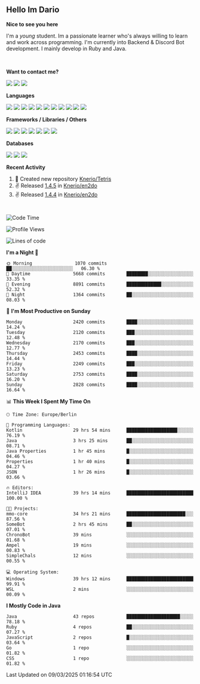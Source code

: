 <h2>Hello Im Dario</h2>

**Nice to see you here**

I'm a *young* student. Im a passionate learner who's always willing to learn and work across
programming. I'm currently into Backend & Discord Bot development. I mainly develop in Ruby and Java.

<br/>

**Want to contact me?**

<a href="https://github.com/knerio"><img src="https://img.shields.io/badge/-Github-blue?style=for-the-badge&logo=github&logoColor=white"/></a> <a href="https://discord.com/users/639416958923702292"><img src="https://img.shields.io/badge/-knerio-blue?style=for-the-badge&logo=discord&logoColor=white"/></a> <a href="https://twitch.tv/dopalos_"><img src="https://img.shields.io/badge/-twitch-blue?style=for-the-badge&logo=twitch&logoColor=white"/></a>

**Languages**

<img src="https://img.shields.io/badge/-Java-blue?style=for-the-badge&logo=java&logoColor=white"/> <img src="https://img.shields.io/badge/-Ruby-blue?style=for-the-badge&logo=Ruby&logoColor=white"/> <img src="https://img.shields.io/badge/-Git-blue?style=for-the-badge&logo=Git&logoColor=white"/> <img src="https://img.shields.io/badge/-HTML-blue?style=for-the-badge&logo=html5&logoColor=white"/> <img src="https://img.shields.io/badge/-CSS-blue?style=for-the-badge&logo=CSS3&logoColor=white"/> <img src="https://img.shields.io/badge/-Javascript-blue?style=for-the-badge&logo=javascript&logoColor=white"/> <img src="https://img.shields.io/badge/-Typescript-blue?style=for-the-badge&logo=TypeScript&logoColor=white"/> <img src="https://img.shields.io/badge/-Kotlin-blue?style=for-the-badge&logo=kotlin&logoColor=white"/> <img src="https://img.shields.io/badge/-SQL-blue?style=for-the-badge&logo=MYSQL&logoColor=white"/> <img src="https://img.shields.io/badge/-Markdown-blue?style=for-the-badge&logo=Markdown&logoColor=white"/> <img src="https://img.shields.io/badge/-JSON-blue?style=for-the-badge&logo=JSON&logoColor=white"/>
<br/>

 **Frameworks / Libraries / Others**

<img src="https://img.shields.io/badge/-Ruby_On_Rails-blue?style=for-the-badge&logo=ruby-on-rails&logoColor=white"/> <img src="https://img.shields.io/badge/-JDA-blue?style=for-the-badge&logo=JDA&logoColor=white"/> <img src="https://img.shields.io/badge/-Bootstrap-blue?style=for-the-badge&logo=Bootstrap&logoColor=white"/> <img src="https://img.shields.io/badge/-Node.JS-blue?style=for-the-badge&logo=node.js&logoColor=white"/> <img src="https://img.shields.io/badge/-React-blue?style=for-the-badge&logo=React&logoColor=white"/> <img src="https://img.shields.io/badge/-Express-blue?style=for-the-badge&logo=Express&logoColor=white"/> <img src="https://img.shields.io/badge/-Next.Js-blue?style=for-the-badge&logo=Next.Js&logoColor=white"/>

**Databases**

<img src="https://img.shields.io/badge/-MongoDB-blue?style=for-the-badge&logo=mongodb&logoColor=white"/> <img src="https://img.shields.io/badge/-MariaDB-blue?style=for-the-badge&logo=MariaDB&logoColor=white"/>
<img src="https://img.shields.io/badge/-PostgreSQL-blue?style=for-the-badge&logo=PostgreSQl&logoColor=white"/>

**Recent Activity**

<!--RECENT_ACTIVITY:start-->
1. 📔 Created new repository [Knerio/Tetris](https://github.com/Knerio/Tetris)<br>
2. ✌️ Released [1.4.5](https://github.com/Knerio/en2do/releases/tag/1.4.5) in [Knerio/en2do](https://github.com/Knerio/en2do)<br>
3. ✌️ Released [1.4.4](https://github.com/Knerio/en2do/releases/tag/1.4.4) in [Knerio/en2do](https://github.com/Knerio/en2do)<br>
<!--RECENT_ACTIVITY:end-->
 
#

<!--START_SECTION:waka-->
![Code Time](http://img.shields.io/badge/Code%20Time-936%20hrs%2048%20mins-blue)

![Profile Views](http://img.shields.io/badge/Profile%20Views-1-blue)

![Lines of code](https://img.shields.io/badge/From%20Hello%20World%20I%27ve%20Written-1.2%20million%20lines%20of%20code-blue)

**I'm a Night 🦉** 

```text
🌞 Morning                1070 commits        ██░░░░░░░░░░░░░░░░░░░░░░░   06.30 % 
🌆 Daytime                5668 commits        ████████░░░░░░░░░░░░░░░░░   33.35 % 
🌃 Evening                8891 commits        █████████████░░░░░░░░░░░░   52.32 % 
🌙 Night                  1364 commits        ██░░░░░░░░░░░░░░░░░░░░░░░   08.03 % 
```
📅 **I'm Most Productive on Sunday** 

```text
Monday                   2420 commits        ████░░░░░░░░░░░░░░░░░░░░░   14.24 % 
Tuesday                  2120 commits        ███░░░░░░░░░░░░░░░░░░░░░░   12.48 % 
Wednesday                2170 commits        ███░░░░░░░░░░░░░░░░░░░░░░   12.77 % 
Thursday                 2453 commits        ████░░░░░░░░░░░░░░░░░░░░░   14.44 % 
Friday                   2249 commits        ███░░░░░░░░░░░░░░░░░░░░░░   13.23 % 
Saturday                 2753 commits        ████░░░░░░░░░░░░░░░░░░░░░   16.20 % 
Sunday                   2828 commits        ████░░░░░░░░░░░░░░░░░░░░░   16.64 % 
```


📊 **This Week I Spent My Time On** 

```text
🕑︎ Time Zone: Europe/Berlin

💬 Programming Languages: 
Kotlin                   29 hrs 54 mins      ███████████████████░░░░░░   76.19 % 
Java                     3 hrs 25 mins       ██░░░░░░░░░░░░░░░░░░░░░░░   08.71 % 
Java Properties          1 hr 45 mins        █░░░░░░░░░░░░░░░░░░░░░░░░   04.46 % 
Properties               1 hr 40 mins        █░░░░░░░░░░░░░░░░░░░░░░░░   04.27 % 
JSON                     1 hr 26 mins        █░░░░░░░░░░░░░░░░░░░░░░░░   03.66 % 

🔥 Editors: 
IntelliJ IDEA            39 hrs 14 mins      █████████████████████████   100.00 % 

🐱‍💻 Projects: 
mmo-core                 34 hrs 21 mins      ██████████████████████░░░   87.56 % 
SomeBot                  2 hrs 45 mins       ██░░░░░░░░░░░░░░░░░░░░░░░   07.01 % 
ChronoBot                39 mins             ░░░░░░░░░░░░░░░░░░░░░░░░░   01.68 % 
Ampel                    19 mins             ░░░░░░░░░░░░░░░░░░░░░░░░░   00.83 % 
SimpleChals              12 mins             ░░░░░░░░░░░░░░░░░░░░░░░░░   00.55 % 

💻 Operating System: 
Windows                  39 hrs 12 mins      █████████████████████████   99.91 % 
WSL                      2 mins              ░░░░░░░░░░░░░░░░░░░░░░░░░   00.09 % 
```

**I Mostly Code in Java** 

```text
Java                     43 repos            ████████████████████░░░░░   78.18 % 
Ruby                     4 repos             ██░░░░░░░░░░░░░░░░░░░░░░░   07.27 % 
JavaScript               2 repos             █░░░░░░░░░░░░░░░░░░░░░░░░   03.64 % 
Go                       1 repo              ░░░░░░░░░░░░░░░░░░░░░░░░░   01.82 % 
CSS                      1 repo              ░░░░░░░░░░░░░░░░░░░░░░░░░   01.82 % 
```




 Last Updated on 09/03/2025 01:16:54 UTC
<!--END_SECTION:waka-->

